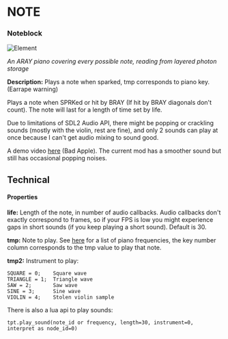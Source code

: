 # NOTE
### Noteblock

![Element](https://i.imgur.com/snDC0EV.png)

*An ARAY piano covering every possible note, reading from layered photon storage*

**Description:**  Plays a note when sparked, tmp corresponds to piano key. (Earrape warning)

Plays a note when SPRKed or hit by BRAY (If hit by BRAY diagonals don't count). The note will last for a length of time set by life.

Due to limitations of SDL2 Audio API, there might be popping or crackling sounds (mostly with the violin, rest are fine), and 
only 2 sounds can play at once because I can't get audio mixing to sound good.

A demo video [here](https://www.youtube.com/watch?v=2dhK1PLomFs) (Bad Apple). The current mod has a smoother sound but still has occasional popping noises.

## Technical
#### Properties
**life:** Length of the note, in number of audio callbacks. Audio callbacks don't exactly correspond to frames, so 
if your FPS is low you might experience gaps in short sounds (if you keep playing a short sound). Default is 30.

**tmp:** Note to play. See [here](https://en.wikipedia.org/wiki/Piano_key_frequencies) for a list of piano frequencies, the key number column corresponds to the tmp value to play that note.

**tmp2:** Instrument to play:
```
SQUARE = 0;    Square wave
TRIANGLE = 1;  Triangle wave
SAW = 2;       Saw wave
SINE = 3;      Sine wave
VIOLIN = 4;    Stolen violin sample
```

There is also a lua api to play sounds:
```
tpt.play_sound(note_id or frequency, length=30, instrument=0, interpret as node_id=0)
```